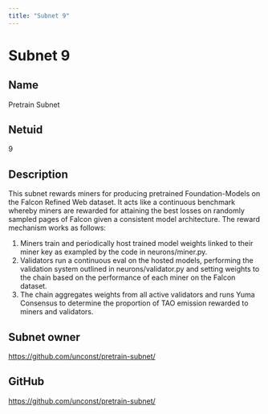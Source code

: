 ```yaml
---
title: "Subnet 9"
---
```


# Subnet 9

## Name

Pretrain Subnet

## Netuid
9

## Description

This subnet rewards miners for producing pretrained Foundation-Models on the Falcon Refined Web dataset. It acts like a continuous benchmark whereby miners are rewarded for attaining the best losses on randomly sampled pages of Falcon given a consistent model architecture. The reward mechanism works as follows:

1. Miners train and periodically host trained model weights linked to their miner key as exampled by the code in neurons/miner.py.
2. Validators run a continuous eval on the hosted models, performing the validation system outlined in neurons/validator.py and setting weights to the chain based on the performance of each miner on the Falcon dataset.
3. The chain aggregates weights from all active validators and runs Yuma Consensus to determine the proportion of TAO emission rewarded to miners and validators. 

## Subnet owner

https://github.com/unconst/pretrain-subnet/

## GitHub

https://github.com/unconst/pretrain-subnet/

<!-- 
## Hyperparameters

| Hyperparameter| Value|
|:---|------|
| rho | 10 |
| kappa | 32767 |
| immunity_period | 7200 |
| min_allowed_weights | 8 |
| max_weight_limit | 455 |
| tempo | 99 |
| min_difficulty | 1000000000000000000 |
| max_difficulty | 1000000000000000000 |
| weights_version | 2013 |
| weights_rate_limit | 100 |
| adjustment_interval | 112 |
| activity_cutoff | 5000 |
| registration_allowed | True |
| target_regs_per_interval | 2 |
| min_burn | 1000000000 |
| max_burn | 100000000000 |
| bonds_moving_avg | 900000 |
| max_regs_per_block | 1 |
| serving_rate_limit | 10 |
| max_validators | 128 | -->